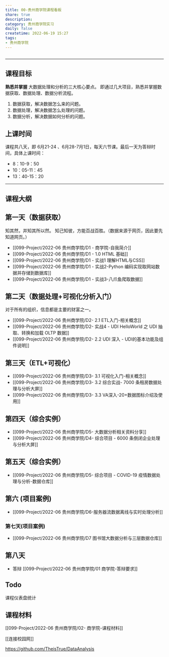 ```yaml
---
title: 00-贵州商学院课程看板
share: true
description:  
category: 贵州商学院实习 
daily: false
createtime: 2022-06-19 15:27
tags:
- 贵州商学院
---
```



```toc
```

---
## 课程目标
**熟悉并掌握** 大数据处理和分析的三大核心要点。 即通过几大项目，熟悉并掌握数据获取、数据处理、数据分析流程。
1. 数据获取，解决数据怎么来的问题。
2. 数据处理，解决数据怎么处理的问题。
3. 数据分析，解决数据如何分析的问题。
 
## 上课时间
课程共八天，即 6月21-24 、6月28-7月1日，每天六节课。最后一天为答辩时间，具体上课时间：
- 8：10-9：50
- 10：05-11：45
- 13：40-15：20
---
## 课程大纲
## 第一天（数据获取）
知其然，并知其所以然。
知己知彼，方能百战百胜。（数据来源于网页，因此要先知道网页。）
- [[099-Project/2022-06 贵州商学院/D1 - 商学院-自我简介]]
- [[099-Project/2022-06 贵州商学院/D1 - 1.0 HTML 基础]]
- [[099-Project/2022-06 贵州商学院/D1 - 实战1 理解HTML与CSS]]
- [[099-Project/2022-06 贵州商学院/D1 - 实战2-Python 编码实现取网站数据并存储到数据库]]
- [[099-Project/2022-06 贵州商学院/D1 - 实战3-八爪鱼爬取数据]]

## 第二天（数据处理+可视化分析入门）
对于所有的组织，信息都是主要的财富之一。
- [[099-Project/2022-06 贵州商学院/D2- 2.1 ETL入门-相关概念]]
- [[099-Project/2022-06 贵州商学院/D2- 实战4 - UDI HelloWorld 之 UDI 抽取、转换和加载 OLTP 数据]]
- [[099-Project/2022-06 贵州商学院/D2- 2.2 UDI 深入 - UDI的基本功能及组件说明]]

## 第三天（ETL+可视化）
- [[099-Project/2022-06 贵州商学院/D3- 3.1 可视化入门-相关概念]]
- [[099-Project/2022-06 贵州商学院/D3- 3.2 综合实战- 7000 条租房数据处理与分析大屏]]
- [[099-Project/2022-06 贵州商学院/D3- 3.3 VA深入-20+数据图标介绍及使用]]

## 第四天（综合实例）
- [[099-Project/2022-06 贵州商学院/D5- 大数据分析相关资料分享]] 
- [[099-Project/2022-06 贵州商学院/D4- 综合项目 - 6000 条倒闭企业处理与分析大屏]]


## 第五天（综合实例）
- [[099-Project/2022-06 贵州商学院/D5- 综合项目 - COVID-19 疫情数据处理与分析-数据仓库]]

## 第六 (项目案例)
- [[099-Project/2022-06 贵州商学院/D6-服务器流数据离线与实时处理分析]]

### 第七天(项目案例)
- [[099-Project/2022-06 贵州商学院/D7 图书馆大数据分析与三层数据仓库]]

## 第八天
- 答辩 [[099-Project/2022-06 贵州商学院/01 商学院-答辩要求]]

## Todo
课程仪表盘统计


## 课程材料
[[099-Project/2022-06 贵州商学院/02- 商学院-课程材料]]

[[连接校园网]]


https://github.com/TheisTrue/DataAnalysis